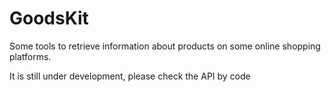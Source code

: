 # GoodsKit

Some tools to retrieve information about products on some online shopping platforms.

It is still under development, please check the API by code

